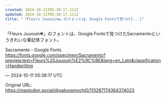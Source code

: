 ```yaml
---
created: 2024-10-11T05:38:17.111Z
updated: 2024-10-11T05:38:17.111Z
title: "「Fleurs Juuouin✾」のフォントは、Google Fontsで見つけ[...]"
---
```


<p>「Fleurs Juuouin✾」のフォントは、Google Fontsで見つけたSacramentoというきれいな筆記体フォント。</p><p>Sacramento - Google Fonts<br /><a href="https://fonts.google.com/specimen/Sacramento?preview.text=Fleurs%20Juuouin%E2%9C%BE&amp;lang=en_Latn&amp;classification=Handwriting" target="_blank" rel="nofollow noopener" translate="no"><span class="invisible">https://</span><span class="ellipsis">fonts.google.com/specimen/Sacr</span><span class="invisible">amento?preview.text=Fleurs%20Juuouin%E2%9C%BE&amp;lang=en_Latn&amp;classification=Handwriting</span></a></p>

&mdash; 2024-10-11 05:38:17 UTC

Original URL: https://mastodon.social/@sakuramochi0/113287174364374023

